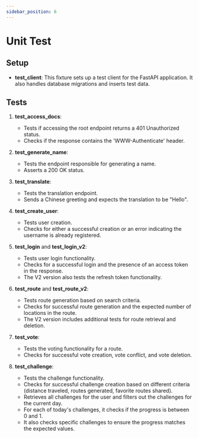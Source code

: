 ```yaml
---
sidebar_position: 6
--- 
```



# Unit Test

## Setup

- **test_client**: This fixture sets up a test client for the FastAPI application. It also handles database migrations and inserts test data.

## Tests

1. **test_access_docs**: 
    - Tests if accessing the root endpoint returns a 401 Unauthorized status.
    - Checks if the response contains the 'WWW-Authenticate' header.

2. **test_generate_name**: 
    - Tests the endpoint responsible for generating a name.
    - Asserts a 200 OK status.

3. **test_translate**: 
    - Tests the translation endpoint.
    - Sends a Chinese greeting and expects the translation to be "Hello".

4. **test_create_user**: 
    - Tests user creation.
    - Checks for either a successful creation or an error indicating the username is already registered.

5. **test_login** and **test_login_v2**: 
    - Tests user login functionality.
    - Checks for a successful login and the presence of an access token in the response.
    - The V2 version also tests the refresh token functionality.

6. **test_route** and **test_route_v2**: 
    - Tests route generation based on search criteria.
    - Checks for successful route generation and the expected number of locations in the route.
    - The V2 version includes additional tests for route retrieval and deletion.

7. **test_vote**: 
    - Tests the voting functionality for a route.
    - Checks for successful vote creation, vote conflict, and vote deletion.

8. **test_challenge**: 
    - Tests the challenge functionality.
    - Checks for successful challenge creation based on different criteria (distance traveled, routes generated, favorite routes shared).
    - Retrieves all challenges for the user and filters out the challenges for the current day.
    - For each of today's challenges, it checks if the progress is between 0 and 1.
    - It also checks specific challenges to ensure the progress matches the expected values.


